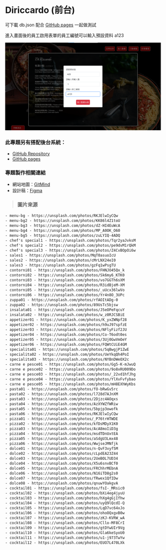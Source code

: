 # Diriccardo (前台)
可下載 db.json 配合 [GitHub pages](https://n0918679182.github.io/vue_diriccardo/#/) 一起做測試

進入畫面後的員工啟用表單的員工編號可以輸入預設資料 a123

![image](https://github.com/n0918679182/vue_diriccardo/blob/master/README_img/img01.png?raw=true)

### 此專題另有搭配後台系統：
- [GitHub Repository](https://github.com/n0918679182/vue_diriccardo_back)
- [GitHub pages](https://n0918679182.github.io/vue_diriccardo_back/#/)

### 專題製作相關連結
- 網站地圖：[GitMind](https://gitmind.com/app/docs/m5l34zjh)
- 設計稿：[Figma](https://www.figma.com/file/QjDhPWEajdZzSnWFVWHxKR?embed_host=notion&kind=&node-id=10%3A2&t=CpwG8p88JPj3lLoG-1&viewer=1)

> ### 圖片來源
    - menu-bg - https://unsplash.com/photos/RKJElwIyCQw
    - menu-bg2 - https://unsplash.com/photos/KK86l4Z1toU
    - menu-bg3 - https://unsplash.com/photos/dZ-HI4EuWcA
    - menu-bg4 - https://unsplash.com/photos/MP_A0OK_O60
    - menu-bg5 - https://unsplash.com/photos/zuLYIQ-4ADQ
    - chef's special1 - https://unsplash.com/photos/Tqr2yaJvksM
    - chef's special2 - https://unsplash.com/photos/pe9dvM1rQkM
    - chef's special3 - https://unsplash.com/photos/Z4CvBOpOi6w
    - sales1 - https://unsplash.com/photos/MqT0asuoIcU
    - sales2 - https://unsplash.com/photos/cMrLNX24eI0
    - sales3 - https://unsplash.com/photos/gzFq1wPsgTU
    - contorni01 - https://unsplash.com/photos/FHNJO45Qx_k
    - contorni02 - https://unsplash.com/photos/Sk6my6_KTK0
    - contorni03 - https://unsplash.com/photos/vo7GGTh6sXM
    - contorni04 - https://unsplash.com/photos/R3idBjeM-XM
    - contorni05 - https://unsplash.com/photos/_uUcx36lwVo
    - contorni06 - https://unsplash.com/photos/Yr4n8O_3UPc
    - zuppa01 - https://unsplash.com/photos/rfAOItADg-0
    - zuppa02 - https://unsplash.com/photos/89UsTc5bjsw
    - insalata01 - https://unsplash.com/photos/J5eOPeFqcuY
    - insalata02 - https://unsplash.com/photos/w_z0RJCSBiE
    - appetizer01 - https://unsplash.com/photos/K_yxZWNpf28
    - appetizer02 - https://unsplash.com/photos/h9uJ97spfzE
    - appetizer03 - https://unsplash.com/photos/NFlyFizf2JU
    - appetizer04 - https://unsplash.com/photos/Co-T6odt0es
    - appetizer05 - https://unsplash.com/photos/3Uj0GwVmOeY
    - appetizer06 - https://unsplash.com/photos/FQWtCUiE4GM
    - specialita01 - https://unsplash.com/photos/5qBwgjP1ZwE
    - specialita02 - https://unsplash.com/photos/UeYkqQh4PoI
    - specialita03 - https://unsplash.com/photos/NYBnDWeOX2c
    - carne e pesce01 - https://unsplash.com/photos/Gg5-K-mJwuQ
    - carne e pesce02 - https://unsplash.com/photos/9o8xRU009Do
    - carne e pesce03 - https://unsplash.com/photos/_22vd1hfJhg
    - carne e pesce04 - https://unsplash.com/photos/YlXvFvfybao
    - carne e pesce05 - https://unsplash.com/photos/mH8EXhWyKbs
    - pasta01 - https://unsplash.com/photos/fO-bRwGv5rc
    - pasta02 - https://unsplash.com/photos/l728d7AJnXM
    - pasta03 - https://unsplash.com/photos/2Djzc4AOqxs
    - pasta04 - https://unsplash.com/photos/AzXYWZfWRiw
    - pasta05 - https://unsplash.com/photos/5bpjp3owofk
    - pasta06 - https://unsplash.com/photos/RKJElwIyCQw
    - pizza01 - https://unsplash.com/photos/_P76trHTWDE
    - pizza02 - https://unsplash.com/photos/kfDsMDyX1K0
    - pizza03 - https://unsplash.com/photos/AcA8moIiD3g
    - pizza04 - https://unsplash.com/photos/msdTDnUxtEA
    - pizza05 - https://unsplash.com/photos/aSdgU3Lmx48
    - pizza06 - https://unsplash.com/photos/WwjseJMNfjk
    - dolce01 - https://unsplash.com/photos/n-QvF3vyf5M
    - dolce02 - https://unsplash.com/photos/cLpdEA23Z44
    - dolce03 - https://unsplash.com/photos/2UeBOL7UD34
    - dolce04 - https://unsplash.com/photos/X5u6snvBCf0
    - dolce05 - https://unsplash.com/photos/FRChhrMEbnA
    - dolce06 - https://unsplash.com/photos/N16iTD8g2s0
    - dolce07 - https://unsplash.com/photos/fRwex1QfIDw
    - dolce08 - https://unsplash.com/photos/qnuwYOakgvA
    - cocktail01 - https://unsplash.com/photos/fsI-_MRsic0
    - cocktail02 - https://unsplash.com/photos/bXi4eg4jyuU
    - cocktail03 - https://unsplash.com/photos/hXg4gGjIfhw
    - cocktail04 - https://unsplash.com/photos/uyQ9lQcdI-Q
    - cocktail05 - https://unsplash.com/photos/LqD7vc64xJo
    - cocktail06 - https://unsplash.com/photos/ohoOQxgvB0w
    - cocktail07 - https://unsplash.com/photos/zKJ-KVRW_wA
    - cocktail08 - https://unsplash.com/photos/Cllo-MF8CrI
    - cocktail09 - https://unsplash.com/photos/gtDYwUIr9Vg
    - cocktail10 - https://unsplash.com/photos/Gla6keSyoU0
    - cocktail11 - https://unsplash.com/photos/u1-j973TwYw
    - cocktail12 - https://unsplash.com/photos/EUO7L470LXk
